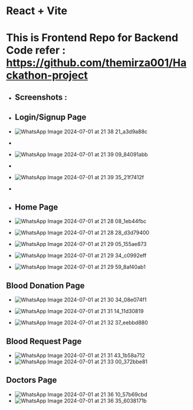 # React + Vite
# This is Frontend Repo for Backend Code refer : https://github.com/themirza001/Hackathon-project
- ## Screenshots :
- ## Login/Signup Page
- ![WhatsApp Image 2024-07-01 at 21 38 21_a3d9a88c](https://github.com/rishu6263/HackAthon_FrontEnd/assets/107019555/d40ade4d-f049-4fcb-88d1-b860e6611f0f)
- 
- ![WhatsApp Image 2024-07-01 at 21 39 09_84091abb](https://github.com/rishu6263/HackAthon_FrontEnd/assets/107019555/6cde1daa-0851-46f6-a48f-ee00ae97e4e1)
- 
- ![WhatsApp Image 2024-07-01 at 21 39 35_21f7412f](https://github.com/rishu6263/HackAthon_FrontEnd/assets/107019555/4b49dcc4-997e-4e98-a4e1-90f13b6f9b5f)


- 
- ## Home Page
- ![WhatsApp Image 2024-07-01 at 21 28 08_1eb44fbc](https://github.com/rishu6263/HackAthon_FrontEnd/assets/107019555/c853ff24-2c86-47bd-9fad-f2283154dea3)

- ![WhatsApp Image 2024-07-01 at 21 28 28_d3d79400](https://github.com/rishu6263/HackAthon_FrontEnd/assets/107019555/d02f966a-336b-4130-8f82-8af88b723004)

- ![WhatsApp Image 2024-07-01 at 21 29 05_155ae873](https://github.com/rishu6263/HackAthon_FrontEnd/assets/107019555/3bbea890-f4c7-47d0-92ac-95928b9c6470)

- ![WhatsApp Image 2024-07-01 at 21 29 34_c0992eff](https://github.com/rishu6263/HackAthon_FrontEnd/assets/107019555/a7b9a370-0f26-423d-8f80-0fb2762f01f3)

- ![WhatsApp Image 2024-07-01 at 21 29 59_8af40ab1](https://github.com/rishu6263/HackAthon_FrontEnd/assets/107019555/a9c0050e-83e9-48ad-8ce7-9c491bc33536)
  
## Blood Donation Page
- ![WhatsApp Image 2024-07-01 at 21 30 34_08e074f1](https://github.com/rishu6263/HackAthon_FrontEnd/assets/107019555/cc1e5c6b-e154-4b81-8352-00960fb5eb99)

- ![WhatsApp Image 2024-07-01 at 21 31 14_11d30819](https://github.com/rishu6263/HackAthon_FrontEnd/assets/107019555/770905d4-5494-4661-bbfa-f93c9ee768e3)
- ![WhatsApp Image 2024-07-01 at 21 32 37_eebbd880](https://github.com/rishu6263/HackAthon_FrontEnd/assets/107019555/a49c9cd6-ee49-47de-8426-73fc17ec8019)


## Blood Request Page 
- ![WhatsApp Image 2024-07-01 at 21 31 43_1b58a712](https://github.com/rishu6263/HackAthon_FrontEnd/assets/107019555/e77931f6-d905-4211-bfbf-50a634be33a6)
- ![WhatsApp Image 2024-07-01 at 21 33 00_372bbe81](https://github.com/rishu6263/HackAthon_FrontEnd/assets/107019555/440cec08-bc9c-4459-8068-78cb5f09525a)

## Doctors Page 
- ![WhatsApp Image 2024-07-01 at 21 36 10_57b69cbd](https://github.com/rishu6263/HackAthon_FrontEnd/assets/107019555/9133f38e-babe-4c90-9827-1b51c34025ad)
- ![WhatsApp Image 2024-07-01 at 21 36 35_6038171b](https://github.com/rishu6263/HackAthon_FrontEnd/assets/107019555/80caf178-2d70-4aee-b258-a02352196d33)


 






